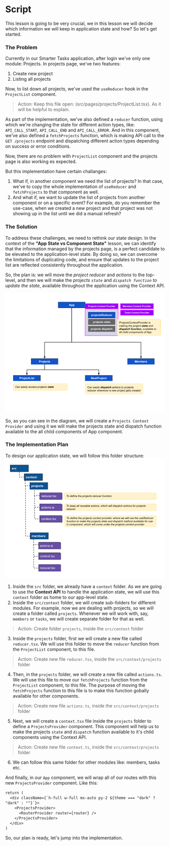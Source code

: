 # Script
This lesson is going to be very crucial, we in this lesson we will decide which information we will keep in application state and how? So let's get started.

### The Problem
Currently in our Smarter Tasks application, after login we've only one module: Projects. In projects page, we've two features:
1. Create new project
2. Listing all projects

Now, to list down all projects, we've used the `useReducer` hook in the `ProjectList` component. 
> Action: Keep this file open: (src/pages/projects/ProjectList.tsx). As it will be helpful to explain.

As part of the implementation, we've also defined a `reducer` function, using which we're changing the state for different action types, like: `API_CALL_START`, `API_CALL_END` and `API_CALL_ERROR`. And in this component, we've also defined a `fetchProjects` function, which is making API call to the `GET /projects` endpoint and dispatching different action types depending on success or error conditions.

Now, there are no problem with `ProjectList` component and the projects page is also working es expected. 

But this implementation have certain challanges:
1. What if, in another component we need the list of projects? In that case, we've to copy the whole implementation of `useReducer` and `fetchProjects` to that component as well.
2. And what if, we want to update the list of projects from another component or on a specific event? For example, do you remember the use-case, when we created a new project and that project was not showing up in the list until we did a manual refresh?

### The Solution
To address these challenges, we need to rethink our state design. In the context of the **"App State vs Component State"** lesson, we can identify that the information managed by the projects page, is a perfect candidate to be elevated to the application-level state. By doing so, we can overcome the limitations of duplicating code, and ensure that updates to the project list are reflected consistently throughout the application.

So, the plan is: we will move the *project reducer* and *actions* to the top-level, and then we will make the *projects `state`* and *`dispatch function` to update the state*, available throughout the application using the Context API. 

![App-level-state](App-level-state.png)

So, as you can see in the diagram, we will create a `Projects Context Provider` and using it we will make the projects state and dispatch function available to the all child components of App component.

### The Implementation Plan
To design our application state, we will follow this folder structure:
![state-folder-str.png](app-state.png)
1. Inside the `src` folder, we already have a `context` folder. As we are going to use the **Context API** to handle the application state, we will use this `context` folder as home to our app-level state.
2. Inside the `src/context` folder, we will create sub-folders for different modules. For example, now we are dealing with projects, so we will create a folder called `projects`. Whenever we will work with, say, `members` or `tasks`, we will create separate folder for that as well.
> Action: Create folder `projects`, inside the `src/context` folder

3. Inside the `projects` folder, first we will create a new file called `reducer.tsx`. We will use this folder to move the `reducer` function from the `ProjectList` component, to this file.
> Action: Create new file `reducer.tsx`, inside the `src/context/projects` folder

4. Then, in the `projects` folder, we will create a new file called `actions.ts`. We will use this file to move our `fetchProjects` function from the `ProjectList` component, to this file. The purpose of moving the `fetchProjects` function to this file is to make this function gobally available for other components.
> Action: Create new file `actions.ts`, inside the `src/context/projects` folder

5. Next, we will create a `context.tsx` file inside the `projects` folder to define a `ProjectsProvider` component. This component will help us to make the projects `state` and `dispatch` function available to it's child components using the Context API.
> Action: Create new file `context.ts`, inside the `src/context/projects` folder

6. We can follow this same folder for other modules like: members, tasks etc.

And finally, in our `App` component, we will wrap all of our routes with this new `ProjectsProvider` component. Like this:

```tsx
return (
  <div className={`h-full w-full mx-auto py-2 ${theme === "dark" ? "dark" : ""}`}>
    <ProjectsProvider>
      <RouterProvider router={router} />
    </ProjectsProvider>
  </div>
)
```

So, our plan is ready, let's jump into the implementation.
